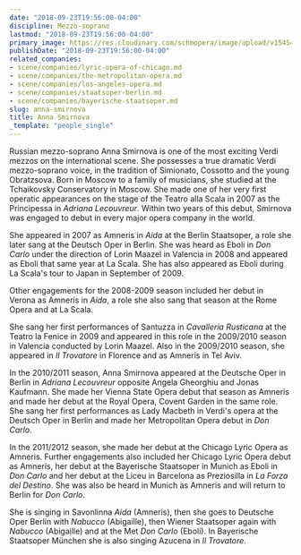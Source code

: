```yaml
---
date: "2018-09-23T19:56:00-04:00"
discipline: Mezzo-soprano
lastmod: "2018-09-23T19:56:00-04:00"
primary_image: https://res.cloudinary.com/schmopera/image/upload/v1545409169/media/webhook-uploads/1537746941948/7ac5265faf2a6e72c239dd3c616ed2cf.JPG.JPG
publishDate: "2018-09-23T19:56:00-04:00"
related_companies:
- scene/companies/lyric-opera-of-chicago.md
- scene/companies/the-metropolitan-opera.md
- scene/companies/los-angeles-opera.md
- scene/companies/staatsoper-berlin.md
- scene/companies/bayerische-staatsoper.md
slug: anna-smirnova
title: Anna Smirnova
_template: "people_single"
---
```


Russian mezzo-soprano Anna Smirnova is one of the most exciting Verdi mezzos on the international scene. She possesses a true dramatic Verdi mezzo-soprano voice, in the tradition of Simionato, Cossotto and the young Obratzsova. Born in Moscow to a family of musicians, she studied at the Tchaikovsky Conservatory in Moscow. She made one of her very first operatic appearances on the stage of the Teatro alla Scala in 2007 as the Principessa in *Adriana Lecouvreur*. Within two years of this debut, Smirnova was engaged to debut in every major opera company in the world.

She appeared in 2007 as Amneris in *Aida* at the Berlin Staatsoper, a role she later sang at the Deutsch Oper in Berlin. She was heard as Eboli in *Don Carlo* under the direction of Lorin Maazel in Valencia in 2008 and appeared as Eboli that same year at La Scala. She has also appeared as Eboli during La Scala's tour to Japan in September of 2009.

Other engagements for the 2008-2009 season included her debut in Verona as Amneris in *Aida*, a role she also sang that season at the Rome Opera and at La Scala.

She sang her first performances of Santuzza in *Cavalleria Rusticana* at the Teatro la Fenice in 2009 and appeared in this role in the 2009/2010 season in Valencia conducted by Lorin Maazel. Also in the 2009/2010 season, she appeared in *Il Trovatore* in Florence and as Amneris in Tel Aviv.

In the 2010/2011 season, Anna Smirnova appeared at the Deutsche Oper in Berlin in *Adriana Lecouvreur* opposite Angela Gheorghiu and Jonas Kaufmann. She made her Vienna State Opera debut that season as Amneris and made her debut at the Royal Opera, Covent Garden in the same role. She sang her first performances as Lady Macbeth in Verdi's opera at the Deutsch Oper in Berlin and made her Metropolitan Opera debut in *Don Carlo*. 

In the 2011/2012 season, she made her debut at the Chicago Lyric Opera as Amneris. Further engagements also included her Chicago Lyric Opera debut as Amneris, her debut at the Bayerische Staatsoper in Munich as Eboli in *Don Carlo* and her debut at the Liceu in Barcelona as Preziosilla in *La Forza del Destino*. She was also be heard in Munich as Amneris and will return to Berlin for *Don Carlo*.

She is singing in Savonlinna *Aida* (Amneris), then she goes to Deutsche Oper Berlin with *Nabucco* (Abigaille), then Wiener Staatsoper again with *Nabucco* (Abigaille) and at the Met *Don Carlo* (Eboli). In Bayerische Staatsoper München she is also singing Azucena in *Il Trovatore*.
